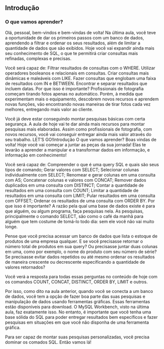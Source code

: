 ## Introdução
### O que vamos aprender?
Olá, pessoal, bem-vindos e bem-vindas de volta! Na última aula, você teve a oportunidade de dar os primeiros passos com um banco de dados, aprendendo a filtrar e ordenar os seus resultados, além de limitar a quantidade de dados que são exibidos. Hoje você vai expandir ainda mais seu conhecimento de SQL, o que te permitirá criar consultas mais refinadas, complexas e precisas.


Você será capaz de:
Filtrar resultados de consultas com o WHERE.
Utilizar operadores booleanos e relacionais em consultas.
Criar consultas mais dinâmicas e maleáveis com LIKE.
Fazer consultas que englobam uma faixa de resultados com IN e BETWEEN.
Encontrar e separar resultados que incluem datas.
Por que isso é importante?
Profissionais de fotografia começam tirando fotos apenas no automático. Porém, à medida que experimentam mais o equipamento, descobrem novos recursos e aprendem novas funções, vão encontrando novas maneiras de tirar fotos cada vez melhores, entregando mais valor ao cliente.

Você já deve estar conseguindo montar pesquisas básicas com certa segurança. A aula de hoje vai te dar ainda mais recursos para montar pesquisas mais elaboradas. Assim como profissionais de fotografia, com novos recursos, você vai conseguir entregar ainda mais valor através do seu trabalho. LET’S GO!Introdução
O que vamos aprender?
Boas vindas de volta! Hoje você vai começar a juntar as peças da sua jornada! Elas te levarão a aprender a manipular e a transformar dados em informação, e informação em conhecimento!


Você será capaz de:
Compreender o que é uma query SQL e quais são seus tipos de comando;
Gerar valores com SELECT;
Selecionar colunas individualmente com SELECT;
Renomear e gerar colunas em uma consulta com AS;
Concatenar colunas e valores com CONCAT;
Remover dados duplicados em uma consulta com DISTINCT;
Contar a quantidade de resultados em uma consulta com COUNT;
Limitar a quantidade de resultados em uma consulta com LIMIT;
Pular resultados em uma consulta com OFFSET;
Ordenar os resultados de uma consulta com ORDER BY.
Por que isso é importante?
A razão pela qual uma base de dados existe é para que alguém, ou algum programa, faça pesquisas nela. As pesquisas, principalmente o comando SELECT, são como o café da manhã para alguém que tem costume de tomá-lo todo dia: sem ele você não vai muito longe.

Pense que você precisa acessar um banco de dados que lista o estoque de produtos de uma empresa qualquer. E se você precisasse retornar o número total de produtos em sua query? Ou precisasse juntar duas colunas em uma, como por exemplo, o nome do produto com seu número de série? Se precisasse evitar dados repetidos ou até mesmo ordenar os resultados de maneira crescente ou decrescente especificando a quantidade de valores retornados?

Você verá a resposta para todas essas perguntas no conteúdo de hoje com os comandos COUNT, CONCAT, DISTINCT, ORDER BY, LIMIT e outros.

Por isso, como dito na aula anterior, quando você se conecta a um banco de dados, você tem a opção de fazer boa parte das suas pesquisas e manipulação de dados usando ferramentas gráficas. Essas ferramentas estão disponíveis para download. O MySQL Workbench, visto na última aula, faz exatamente isso. No entanto, é importante que você tenha uma base sólida do SQL para poder entregar resultados bem específicos e fazer pesquisas em situações em que você não disponha de uma ferramenta gráfica.

Para ser capaz de montar suas pesquisas personalizadas, você precisa dominar os comados SQL. Então vamos lá!